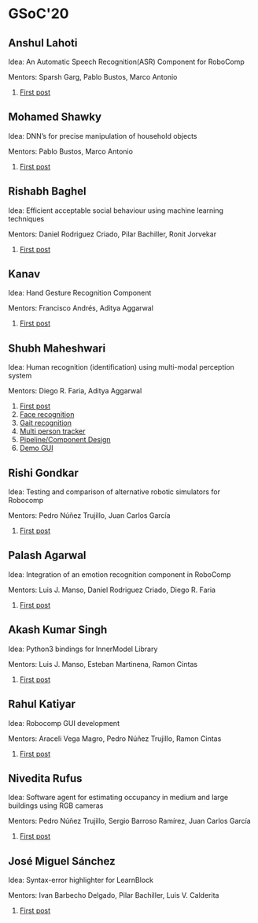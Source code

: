 # GSoC'20

## Anshul Lahoti	

Idea: An Automatic Speech Recognition(ASR) Component for RoboComp  

Mentors: Sparsh Garg, Pablo Bustos, Marco Antonio

1. [First post](/web/gsoc/2020/posts/anshul_lahoti/post01)

## Mohamed Shawky

Idea: DNN’s for precise manipulation of household objects  

Mentors: Pablo Bustos, Marco Antonio

1. [First post](/web/gsoc/2020/posts/mohamed_shawky/post01)

## Rishabh Baghel

Idea: Efficient acceptable social behaviour using machine learning techniques  

Mentors: Daniel Rodriguez Criado, Pilar Bachiller, Ronit Jorvekar

1. [First post](/web/gsoc/2020/posts/rishabh_baghel/post01)


## Kanav

Idea: Hand Gesture Recognition Component  

Mentors: Francisco Andrés, Aditya Aggarwal

1. [First post](/web/gsoc/2020/posts/kanav/post01)


## Shubh Maheshwari

Idea: Human recognition (identification) using multi-modal perception system  

Mentors: Diego R. Faria, Aditya Aggarwal

1. [First post](/web/gsoc/2020/posts/shubh_maheshwari/firstpost)
2. [Face recognition](/web/gsoc/2020/posts/shubh_maheshwari/faceRecognition)
3. [Gait recognition](/web/gsoc/2020/posts/shubh_maheshwari/gaitRecognition)
4. [Multi person tracker](/web/gsoc/2020/posts/shubh_maheshwari/multiPersonTracker)
5. [Pipeline/Component Design](/web/gsoc/2020/posts/shubh_maheshwari/pipeline)
6. [Demo GUI](/web/gsoc/2020/posts/shubh_maheshwari/demoGUI)

## Rishi Gondkar

Idea: Testing and comparison of alternative robotic simulators for Robocomp  

Mentors: Pedro Núñez Trujillo, Juan Carlos García

1. [First post](/web/gsoc/2020/posts/rishi_gondkar/post01)

## Palash Agarwal

Idea: Integration of an emotion recognition component in RoboComp  

Mentors: Luis J. Manso, Daniel Rodriguez Criado, Diego R. Faria

1. [First post](/web/gsoc/2020/posts/palash_agarwal/post01)

## Akash Kumar Singh

Idea: Python3 bindings for InnerModel Library  

Mentors: Luis J. Manso, Esteban Martinena, Ramon Cintas

1. [First post](/web/gsoc/2020/posts/akash_kumar_singh/post01)

## Rahul Katiyar

Idea: Robocomp GUI development  

Mentors: Araceli Vega Magro, Pedro Núñez Trujillo, Ramon Cintas

1. [First post](/web/gsoc/2020/posts/rahul_katiyar/post01)


## Nivedita Rufus

Idea: Software agent for estimating occupancy in medium and large buildings using RGB cameras  

Mentors: Pedro Núñez Trujillo, Sergio Barroso Ramírez, Juan Carlos García

1. [First post](/web/gsoc/2020/posts/nivedita_rufus/post01)


## José Miguel Sánchez

Idea: Syntax-error highlighter for LearnBlock  

Mentors: Ivan Barbecho Delgado, Pilar Bachiller, Luis V. Calderita

1. [First post](/web/gsoc/2020/posts/jose_miguel_sanchez/post01)


